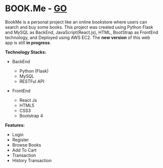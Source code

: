 # BOOK.Me - [GO](https://bookme.agusdwisasongko.my.id/)
BookMe is a personal project like an online bookstore where users can search and buy some books. This project was created using Python Flask and MySQL as BackEnd, JavaScript(React.js), HTML, BootStrap as FrontEnd technology, and Deployed using AWS EC2. The **new version** of this web app is still **in progress**.

**Technology Stacks:**
* BackEnd
  * Python (Flask)
  * MySQL
  * RESTFul API
  
* FrontEnd
  * React Js
  * HTML5
  * CSS3
  * Bootstrap 4
  
  
**Features:**
- Login
- Register
- Browse Books
- Add To Cart
- Transaction
- History Transaction
